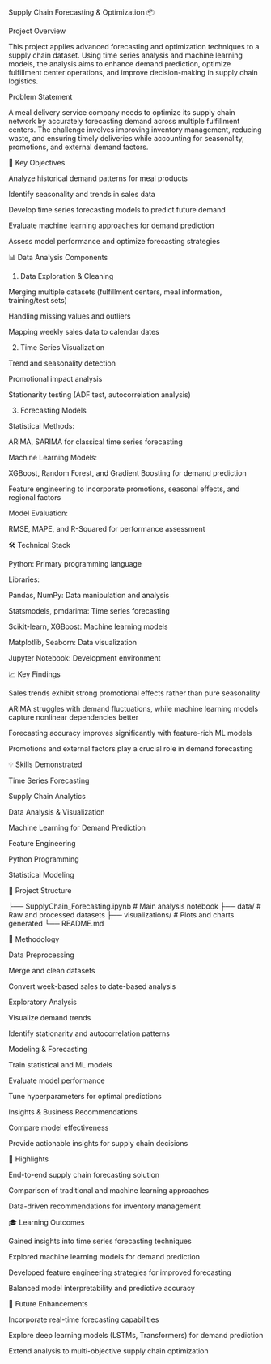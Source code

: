 Supply Chain Forecasting & Optimization 📦

Project Overview

This project applies advanced forecasting and optimization techniques to a supply chain dataset. Using time series analysis and machine learning models, the analysis aims to enhance demand prediction, optimize fulfillment center operations, and improve decision-making in supply chain logistics.

Problem Statement

A meal delivery service company needs to optimize its supply chain network by accurately forecasting demand across multiple fulfillment centers. The challenge involves improving inventory management, reducing waste, and ensuring timely deliveries while accounting for seasonality, promotions, and external demand factors.

🔑 Key Objectives

Analyze historical demand patterns for meal products

Identify seasonality and trends in sales data

Develop time series forecasting models to predict future demand

Evaluate machine learning approaches for demand prediction

Assess model performance and optimize forecasting strategies

📊 Data Analysis Components

1. Data Exploration & Cleaning

Merging multiple datasets (fulfillment centers, meal information, training/test sets)

Handling missing values and outliers

Mapping weekly sales data to calendar dates

2. Time Series Visualization

Trend and seasonality detection

Promotional impact analysis

Stationarity testing (ADF test, autocorrelation analysis)

3. Forecasting Models

Statistical Methods:

ARIMA, SARIMA for classical time series forecasting

Machine Learning Models:

XGBoost, Random Forest, and Gradient Boosting for demand prediction

Feature engineering to incorporate promotions, seasonal effects, and regional factors

Model Evaluation:

RMSE, MAPE, and R-Squared for performance assessment

🛠️ Technical Stack

Python: Primary programming language

Libraries:

Pandas, NumPy: Data manipulation and analysis

Statsmodels, pmdarima: Time series forecasting

Scikit-learn, XGBoost: Machine learning models

Matplotlib, Seaborn: Data visualization

Jupyter Notebook: Development environment

📈 Key Findings

Sales trends exhibit strong promotional effects rather than pure seasonality

ARIMA struggles with demand fluctuations, while machine learning models capture nonlinear dependencies better

Forecasting accuracy improves significantly with feature-rich ML models

Promotions and external factors play a crucial role in demand forecasting

💡 Skills Demonstrated

Time Series Forecasting

Supply Chain Analytics

Data Analysis & Visualization

Machine Learning for Demand Prediction

Feature Engineering

Python Programming

Statistical Modeling

📂 Project Structure

├── SupplyChain_Forecasting.ipynb   # Main analysis notebook
├── data/                           # Raw and processed datasets
├── visualizations/                  # Plots and charts generated
└── README.md

🎯 Methodology

Data Preprocessing

Merge and clean datasets

Convert week-based sales to date-based analysis

Exploratory Analysis

Visualize demand trends

Identify stationarity and autocorrelation patterns

Modeling & Forecasting

Train statistical and ML models

Evaluate model performance

Tune hyperparameters for optimal predictions

Insights & Business Recommendations

Compare model effectiveness

Provide actionable insights for supply chain decisions

🌟 Highlights

End-to-end supply chain forecasting solution

Comparison of traditional and machine learning approaches

Data-driven recommendations for inventory management

🎓 Learning Outcomes

Gained insights into time series forecasting techniques

Explored machine learning models for demand prediction

Developed feature engineering strategies for improved forecasting

Balanced model interpretability and predictive accuracy

🚀 Future Enhancements

Incorporate real-time forecasting capabilities

Explore deep learning models (LSTMs, Transformers) for demand prediction

Extend analysis to multi-objective supply chain optimization

